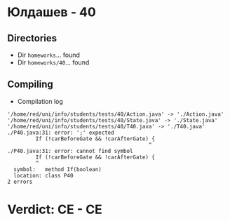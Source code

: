 # Юлдашев - 40
## Directories
- Dir `homeworks`... found
- Dir `homeworks/40`... found
## Compiling
- Compilation log
```
'/home/red/uni/info/students/tests/40/Action.java' -> './Action.java'
'/home/red/uni/info/students/tests/40/State.java' -> './State.java'
'/home/red/uni/info/students/tests/40/T40.java' -> './T40.java'
./P40.java:31: error: ';' expected
         If (!carBeforeGate && !carAfterGate) {
                                             ^
./P40.java:31: error: cannot find symbol
         If (!carBeforeGate && !carAfterGate) {
         ^
  symbol:   method If(boolean)
  location: class P40
2 errors

```
# Verdict: **CE** - CE
